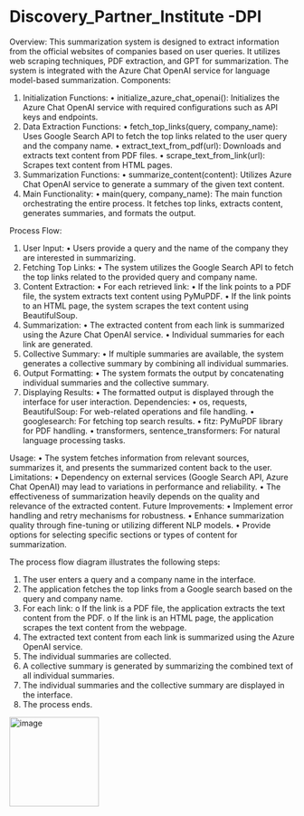 # Discovery_Partner_Institute -DPI

Overview:
This summarization system is designed to extract information from the official websites of companies based on user queries. It utilizes web scraping techniques, PDF extraction, and GPT for summarization. The system is integrated with the Azure Chat OpenAI service for language model-based summarization.
Components:
1.	Initialization Functions:
•	initialize_azure_chat_openai(): Initializes the Azure Chat OpenAI service with required configurations such as API keys and endpoints.
2.	Data Extraction Functions:
•	fetch_top_links(query, company_name): Uses Google Search API to fetch the top links related to the user query and the company name.
•	extract_text_from_pdf(url): Downloads and extracts text content from PDF files.
•	scrape_text_from_link(url): Scrapes text content from HTML pages.
3.	Summarization Functions:
•	summarize_content(content): Utilizes Azure Chat OpenAI service to generate a summary of the given text content.
4.	Main Functionality:
•	main(query, company_name): The main function orchestrating the entire process. It fetches top links, extracts content, generates summaries, and formats the output.

Process Flow:
1.	User Input:
•	Users provide a query and the name of the company they are interested in summarizing.
2.	Fetching Top Links:
•	The system utilizes the Google Search API to fetch the top links related to the provided query and company name.
3.	Content Extraction:
•	For each retrieved link:
•	If the link points to a PDF file, the system extracts text content using PyMuPDF.
•	If the link points to an HTML page, the system scrapes the text content using BeautifulSoup.
4.	Summarization:
•	The extracted content from each link is summarized using the Azure Chat OpenAI service.
•	Individual summaries for each link are generated.
5.	Collective Summary:
•	If multiple summaries are available, the system generates a collective summary by combining all individual summaries.
6.	Output Formatting:
•	The system formats the output by concatenating individual summaries and the collective summary.
7.	Displaying Results:
•	The formatted output is displayed through the interface for user interaction.
Dependencies:
•	os, requests, BeautifulSoup: For web-related operations and file handling.
•	googlesearch: For fetching top search results.
•	fitz: PyMuPDF library for PDF handling.
•	transformers, sentence_transformers: For natural language processing tasks.

Usage:
•	The system fetches information from relevant sources, summarizes it, and presents the summarized content back to the user.
Limitations:
•	Dependency on external services (Google Search API, Azure Chat OpenAI) may lead to variations in performance and reliability.
•	The effectiveness of summarization heavily depends on the quality and relevance of the extracted content.
Future Improvements:
•	Implement error handling and retry mechanisms for robustness.
•	Enhance summarization quality through fine-tuning or utilizing different NLP models.
•	Provide options for selecting specific sections or types of content for summarization.



The process flow diagram illustrates the following steps:
1.	The user enters a query and a company name in the interface.
2.	The application fetches the top links from a Google search based on the query and company name.
3.	For each link: 
o	If the link is a PDF file, the application extracts the text content from the PDF.
o	If the link is an HTML page, the application scrapes the text content from the webpage.
4.	The extracted text content from each link is summarized using the Azure OpenAI service.
5.	The individual summaries are collected.
6.	A collective summary is generated by summarizing the combined text of all individual summaries.
7.	The individual summaries and the collective summary are displayed in the interface.
8.	The process ends.

<img width="158" alt="image" src="https://github.com/panshul24/Discovery-Partner-Institute-DPI-/assets/68370779/74c058cc-2311-4d72-a644-3beb9c2a9da8">


